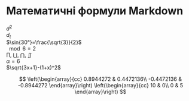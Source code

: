 # Математичні формули Markdown
$d^2$\
$d_t$\
$\sin{30°}=\frac{\sqrt{3}}{2}$\
$\mod{6}=2$\
$\prod$, $\bigcup$, $\bigcap$, $\iint$\
$\alpha=6$\
$\sqrt{3x+1}-(1+x)^2$

$$
\left(\begin{array}{cc} 
0.8944272 & 0.4472136\\
-0.4472136 & -0.8944272
\end{array}\right)
\left(\begin{array}{cc} 
10 & 0\\ 
0 & 5
\end{array}\right)
$$ 

